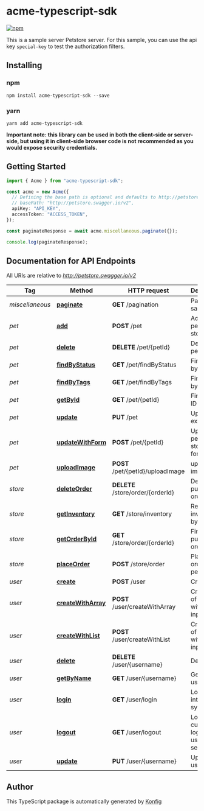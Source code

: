 # acme-typescript-sdk

[![npm](https://img.shields.io/badge/npm-v1.0.0-blue)](https://www.npmjs.com/package/acme-typescript-sdk/v/1.0.0)

This is a sample server Petstore server. For this sample, you can use the api key `special-key` to test the authorization filters.
## Installing

### npm
```
npm install acme-typescript-sdk --save
```

### yarn
```
yarn add acme-typescript-sdk
```

**Important note: this library can be used in both the client-side or server-side, but using it
in client-side browser code is not recommended as you would expose security credentials.**



## Getting Started

```typescript
import { Acme } from "acme-typescript-sdk";

const acme = new Acme({
  // Defining the base path is optional and defaults to http://petstore.swagger.io/v2
  // basePath: "http://petstore.swagger.io/v2",
  apiKey: "API_KEY",
  accessToken: "ACCESS_TOKEN",
});

const paginateResponse = await acme.miscellaneous.paginate({});

console.log(paginateResponse);
```

## Documentation for API Endpoints

All URIs are relative to *http://petstore.swagger.io/v2*

Tag | Method | HTTP request | Description
------------ | ------------- | ------------- | -------------
*miscellaneous* | [**paginate**](docs/MiscellaneousApi.md#paginate) | **GET** /pagination | Pagination sandbox
*pet* | [**add**](docs/PetApi.md#add) | **POST** /pet | Add a new pet to the store
*pet* | [**delete**](docs/PetApi.md#delete) | **DELETE** /pet/{petId} | Deletes a pet
*pet* | [**findByStatus**](docs/PetApi.md#findByStatus) | **GET** /pet/findByStatus | Finds Pets by status
*pet* | [**findByTags**](docs/PetApi.md#findByTags) | **GET** /pet/findByTags | Finds Pets by tags
*pet* | [**getById**](docs/PetApi.md#getById) | **GET** /pet/{petId} | Find pet by ID
*pet* | [**update**](docs/PetApi.md#update) | **PUT** /pet | Update an existing pet
*pet* | [**updateWithForm**](docs/PetApi.md#updateWithForm) | **POST** /pet/{petId} | Updates a pet in the store with form data
*pet* | [**uploadImage**](docs/PetApi.md#uploadImage) | **POST** /pet/{petId}/uploadImage | uploads an image
*store* | [**deleteOrder**](docs/StoreApi.md#deleteOrder) | **DELETE** /store/order/{orderId} | Delete purchase order by ID
*store* | [**getInventory**](docs/StoreApi.md#getInventory) | **GET** /store/inventory | Returns pet inventories by status
*store* | [**getOrderById**](docs/StoreApi.md#getOrderById) | **GET** /store/order/{orderId} | Find purchase order by ID
*store* | [**placeOrder**](docs/StoreApi.md#placeOrder) | **POST** /store/order | Place an order for a pet
*user* | [**create**](docs/UserApi.md#create) | **POST** /user | Create user
*user* | [**createWithArray**](docs/UserApi.md#createWithArray) | **POST** /user/createWithArray | Creates list of users with given input array
*user* | [**createWithList**](docs/UserApi.md#createWithList) | **POST** /user/createWithList | Creates list of users with given input array
*user* | [**delete**](docs/UserApi.md#delete) | **DELETE** /user/{username} | Delete user
*user* | [**getByName**](docs/UserApi.md#getByName) | **GET** /user/{username} | Get user by user name
*user* | [**login**](docs/UserApi.md#login) | **GET** /user/login | Logs user into the system
*user* | [**logout**](docs/UserApi.md#logout) | **GET** /user/logout | Logs out current logged in user session
*user* | [**update**](docs/UserApi.md#update) | **PUT** /user/{username} | Updated user

## Author
This TypeScript package is automatically generated by [Konfig](https://konfigthis.com)
